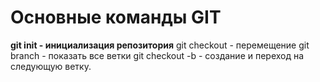 # Основные команды GIT
**git init - инициализация репозитория**
git checkout - перемещение
git branch - показать все ветки
git checkout -b - создание и переход на следующую ветку.